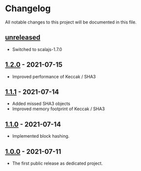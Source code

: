 # Changelog

All notable changes to this project will be documented in this file.

## [unreleased]
- Switched to scalajs-1.7.0

## [1.2.0] - 2021-07-15
- Improved performance of Keccak / SHA3

## [1.1.1] - 2021-07-14
- Added missed SHA3 objects
- Improved memory footprint of Keccak / SHA3

## [1.1.0] - 2021-07-14
- Implemented block hashing.

## [1.0.0] - 2021-07-11
- The first public release as dedicated project.

[unreleased]: https://github.com/catap/scala-blake3/compare/v1.2.0...HEAD
[1.2.0]: https://github.com/catap/scala-blake3/releases/tag/v1.2.0
[1.1.1]: https://github.com/catap/scala-blake3/releases/tag/v1.1.1
[1.1.0]: https://github.com/catap/scala-blake3/releases/tag/v1.1.0
[1.0.0]: https://github.com/catap/scala-blake3/releases/tag/v1.0.0

